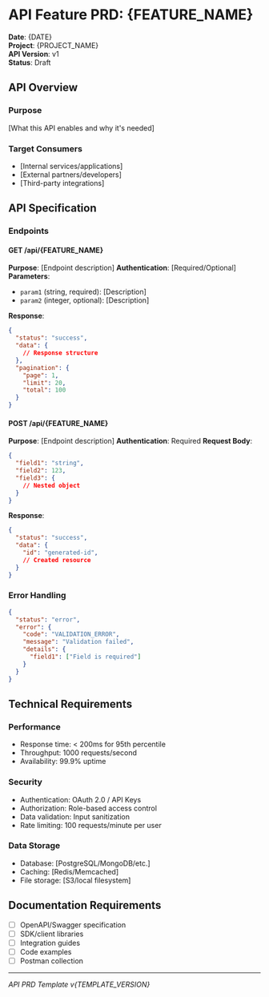 # API Feature PRD: {FEATURE_NAME}

**Date**: {DATE}  
**Project**: {PROJECT_NAME}  
**API Version**: v1  
**Status**: Draft  

## API Overview

### Purpose
[What this API enables and why it's needed]

### Target Consumers
- [Internal services/applications]
- [External partners/developers]
- [Third-party integrations]

## API Specification

### Endpoints

#### GET /api/{FEATURE_NAME}
**Purpose**: [Endpoint description]
**Authentication**: [Required/Optional]
**Parameters**:
- `param1` (string, required): [Description]
- `param2` (integer, optional): [Description]

**Response**:
```json
{
  "status": "success",
  "data": {
    // Response structure
  },
  "pagination": {
    "page": 1,
    "limit": 20,
    "total": 100
  }
}
```

#### POST /api/{FEATURE_NAME}
**Purpose**: [Endpoint description]
**Authentication**: Required
**Request Body**:
```json
{
  "field1": "string",
  "field2": 123,
  "field3": {
    // Nested object
  }
}
```

**Response**:
```json
{
  "status": "success",
  "data": {
    "id": "generated-id",
    // Created resource
  }
}
```

### Error Handling
```json
{
  "status": "error",
  "error": {
    "code": "VALIDATION_ERROR",
    "message": "Validation failed",
    "details": {
      "field1": ["Field is required"]
    }
  }
}
```

## Technical Requirements

### Performance
- Response time: < 200ms for 95th percentile
- Throughput: 1000 requests/second
- Availability: 99.9% uptime

### Security
- Authentication: OAuth 2.0 / API Keys
- Authorization: Role-based access control
- Data validation: Input sanitization
- Rate limiting: 100 requests/minute per user

### Data Storage
- Database: [PostgreSQL/MongoDB/etc.]
- Caching: [Redis/Memcached]
- File storage: [S3/local filesystem]

## Documentation Requirements

- [ ] OpenAPI/Swagger specification
- [ ] SDK/client libraries
- [ ] Integration guides
- [ ] Code examples
- [ ] Postman collection

---
*API PRD Template v{TEMPLATE_VERSION}*

